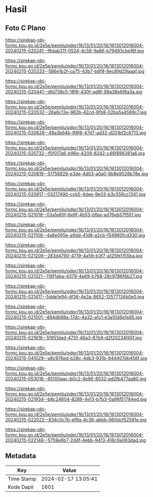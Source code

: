 # Hasil

## Foto C Plano

https://sirekap-obj-formc.kpu.go.id/2e5e/pemilu/pdpr/16/13/01/20/16/1613012016004-20240215-020241--f6dab311-0524-4c58-9a86-b79493cbe16f.jpg

https://sirekap-obj-formc.kpu.go.id/2e5e/pemilu/pdpr/16/13/01/20/16/1613012016004-20240215-020333--586e1b2f-ca75-43b7-b6f8-8ec89d29aaaf.jpg

https://sirekap-obj-formc.kpu.go.id/2e5e/pemilu/pdpr/16/13/01/20/16/1613012016004-20240215-020441--dfd739c5-18f8-430f-ad8f-99a38e6f6a3a.jpg

https://sirekap-obj-formc.kpu.go.id/2e5e/pemilu/pdpr/16/13/01/20/16/1613012016004-20240215-020532--26a6c13e-982b-42cd-9fb8-02ba5a4589c7.jpg

https://sirekap-obj-formc.kpu.go.id/2e5e/pemilu/pdpr/16/13/01/20/16/1613012016004-20240215-020628--49a3b64b-99f8-47d7-ad32-d201bf2c6713.jpg

https://sirekap-obj-formc.kpu.go.id/2e5e/pemilu/pdpr/16/13/01/20/16/1613012016004-20240215-020732--f5f017a6-b96e-4209-8242-c46f896381a6.jpg

https://sirekap-obj-formc.kpu.go.id/2e5e/pemilu/pdpr/16/13/01/20/16/1613012016004-20240215-020819--51758829-e3de-4d03-a0a0-8b8e9026b78e.jpg

https://sirekap-obj-formc.kpu.go.id/2e5e/pemilu/pdpr/16/13/01/20/16/1613012016004-20240215-020917--03217490-ccb5-4dee-9e03-b3c556cc1341.jpg

https://sirekap-obj-formc.kpu.go.id/2e5e/pemilu/pdpr/16/13/01/20/16/1613012016004-20240215-021018--03a1e85f-6e9f-4b53-bfbe-ad76eb57f551.jpg

https://sirekap-obj-formc.kpu.go.id/2e5e/pemilu/pdpr/16/13/01/20/16/1613012016004-20240215-021108--4a8e095e-a9dd-41d8-a2cb-f54960fcd330.jpg

https://sirekap-obj-formc.kpu.go.id/2e5e/pemilu/pdpr/16/13/01/20/16/1613012016004-20240215-021208--283d4790-4719-4a59-b3f7-a125fe1155ba.jpg

https://sirekap-obj-formc.kpu.go.id/2e5e/pemilu/pdpr/16/13/01/20/16/1613012016004-20240215-021321--116f1aba-4379-4e69-b768-28c9786f6b27.jpg

https://sirekap-obj-formc.kpu.go.id/2e5e/pemilu/pdpr/16/13/01/20/16/1613012016004-20240215-021417--5dde1e94-df36-4e3a-8652-12577134b0e0.jpg

https://sirekap-obj-formc.kpu.go.id/2e5e/pemilu/pdpr/16/13/01/20/16/1613012016004-20240215-021501--494db88a-17dc-4a32-a1c1-e3a10d6e1e85.jpg

https://sirekap-obj-formc.kpu.go.id/2e5e/pemilu/pdpr/16/13/01/20/16/1613012016004-20240215-021616--5f851dad-4731-46a3-87b9-d2f20234f45f.jpg

https://sirekap-obj-formc.kpu.go.id/2e5e/pemilu/pdpr/16/13/01/20/16/1613012016004-20240215-041029--a8c976ed-b28c-4db3-931b-944407db456f.jpg

https://sirekap-obj-formc.kpu.go.id/2e5e/pemilu/pdpr/16/13/01/20/16/1613012016004-20240215-053018--85100aac-b0c2-4e86-8032-ad2fb477aa80.jpg

https://sirekap-obj-formc.kpu.go.id/2e5e/pemilu/pdpr/16/13/01/20/16/1613012016004-20240215-021934--b8c24604-8289-4e13-b7b3-0a96f51784ed.jpg

https://sirekap-obj-formc.kpu.go.id/2e5e/pemilu/pdpr/16/13/01/20/16/1613012016004-20240215-022022--834c0c7b-ef9a-4c36-abbb-060dcf52581e.jpg

https://sirekap-obj-formc.kpu.go.id/2e5e/pemilu/pdpr/16/13/01/20/16/1613012016004-20240215-022148--5759e6b7-2d4f-4ebb-9413-416c9a063dad.jpg


## Metadata

| Key        | Value               |
| ---------- | ------------------- |
| Time Stamp | 2024-02-17 13:05:41 |
| Kode Dapil | 1601                |



